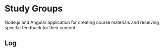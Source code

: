 # Study Groups

Node.js and Angular application for creating course materials and receiving specific feedback for their content. 

## Log
